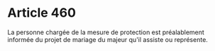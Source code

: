# Article 460

<p>La personne chargée de la mesure de protection est préalablement informée du projet de mariage du majeur qu'il assiste ou représente.</p>